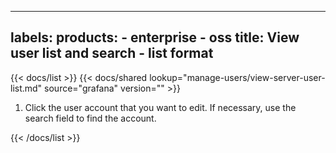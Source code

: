 -----

## labels: products: - enterprise - oss title: View user list and search - list format

{{\< docs/list \>}}
{{\< docs/shared lookup="manage-users/view-server-user-list.md" source="grafana" version="<GRAFANA VERSION>" \>}}

1. Click the user account that you want to edit. If necessary, use the search field to find the account.

{{\< /docs/list \>}}
